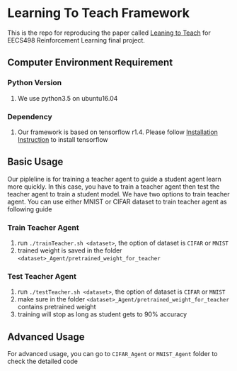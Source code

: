 # Learning To Teach Framework
This is the repo for reproducing the paper called [Leaning to Teach](https://openreview.net/forum?id=HJewuJWCZ&noteId=HJewuJWCZ) for EECS498 Reinforcement Learning final project.

## Computer Environment Requirement
### Python Version
1. We use python3.5 on ubuntu16.04

### Dependency
1. Our framework is based on tensorflow r1.4. Please follow [Installation Instruction](https://www.tensorflow.org/install/) to install tensorflow

## Basic Usage
Our pipleline is for training a teacher agent to guide a student agent learn more quickly. In this case, you have to train a teacher agent then test the teacher agent to train a student model. We have two options to train teacher agent. You can use either MNIST or CIFAR dataset to train teacher agent as following guide

### Train Teacher Agent
1. run `./trainTeacher.sh <dataset>`, the option of dataset is `CIFAR` or `MNIST`
2. trained weight is saved in the folder `<dataset>_Agent/pretrained_weight_for_teacher`

### Test Teacher Agent
1. run `./testTeacher.sh <dataset>`, the option of dataset is `CIFAR` or `MNIST`
2. make sure in the folder `<dataset>_Agent/pretrained_weight_for_teacher` contains pretrained weight
3. training will stop as long as student gets to 90% accuracy

## Advanced Usage
For advanced usage, you can go to `CIFAR_Agent` or `MNIST_Agent` folder to check the detailed code